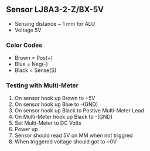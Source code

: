 ## Sensor LJ8A3-2-Z/BX-5V

* Sensing distance ~ 1 mm for ALU
* Voltage 5V
### Color Codes
* Brown = Pos(+)
* Blue = Neg(-)
* Black = Sense(S)

### Testing with Multi-Meter

1.  On sensor hook up Brown to +5V
2.  On sensor hook up Blue to -(GND)
3. On sensor hook up Black to Postive Multi-Meter Lead
4. On Multi-Meter hook up Black to -(GND)
5. Set Multi-Meter to DC Volts
6. Power up
7. Sensor should read 5V on MM when not triggred
8. When triggered voltage should got to ~0V
<!--stackedit_data:
eyJoaXN0b3J5IjpbLTEwMzg5MzEzNTAsLTExNzQ1NjAwNzhdfQ
==
-->